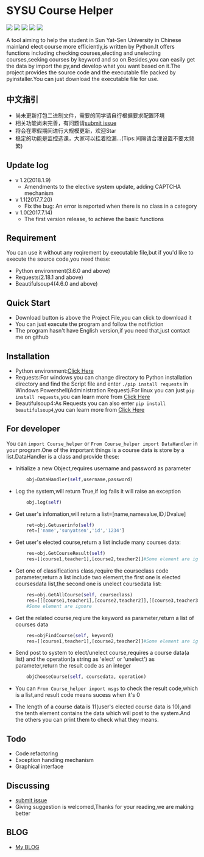 
# SYSU Course Helper

![][1] ![][2] ![][3] ![][4] ![][5]

A tool aiming to help the student in Sun Yat-Sen University in Chinese mainland elect course more efficiently,is written by Python.It offers functions including checking courses,electing and unelecting courses,seeking courses by keyword and so on.Besides,you can easily get the data by import the py,and develop what you want based on it.The project provides the source code and the executable file packed by pyinstaller.You can just download the executable file for use.

## 中文指引

- 尚未更新打包二进制文件，需要的同学请自行根据要求配置环境
- 相关功能尚未完善，有问题请[submit issue][9]
- 将会在寒假期间进行大规模更新，欢迎Star
- 稳定的功能是监控选课，大家可以挂着捡漏...(Tips:间隔请合理设置不要太频繁)

## Update log

- v 1.2(2018.1.9)
  - Amendments to the elective system update, adding CAPTCHA mechanism
- v 1.1(2017.7.20)
  - Fix the bug: An error is reported when there is no class in a category
- v 1.0(2017.7.14)
  - The first version release, to achieve the basic functions

## Requirement

You can use it without any reqirement by executable file,but if you'd like to execute the source code,you need these:

- Python environment(3.6.0 and above)
- Requests(2.18.1 and above)
- Beautifulsoup4(4.6.0 and above)

## Quick Start

- Download button is above the Project File,you can click to download it
- You can just execute the program and follow the notifiction
- The program hasn't have English version,if you need that,just contact me on github

## Installation

- Python environment:[Click Here][6]
- Requests:For windows you can change directory to Python installation directory and find the Script file and enter `./pip install requests` in Windows Powershell(Administration Request).For linux you can just `pip install requests`,you can learn more from [Click Here][7]
- Beautifulsoup4:As Requests you can also enter `pip install beautifulsoup4`,you can learn more from [Click Here][8]

## For developer

You can `import Course_helper` or `From Course_helper import DataHandler` in your program.One of the important things is a course data is store by a list.DataHandler is a class and provide these:

- Initialize a new Object,requires username and password as parameter

    ```python
        obj=DataHandler(self,username,password)
    ```

- Log the system,will return True,if log fails it will raise an exception

    ```python
        obj.log(self)
    ```

- Get user's infomation,will return a list=[name,namevalue,ID,IDvalue]

    ```python
        ret=obj.Getuserinfo(self)
        ret=['name','sunyatsen','id','1234']
    ```

- Get user's elected course,return a list include many courses data:

    ```python
        res=obj.GetCourseResult(self)
        res=[[course1,teacher1],[course2,teacher2]]#Some element are ignore
    ```

- Get one of classifications class,require the courseclass code parameter,return a list include two element,the first one is elected coursesdata list,the second one is unelect coursedata list:

    ```python
        res=obj.GetAllCourse(self, courseclass)
        res=[[[course1,teacher1],[course2,teacher2]],[[course3,teacher3],[course4,teacher4]]]
        #Some element are ignore
    ```

- Get the related course,reqiure the keyword as parameter,return a list of courses data
    ```python
        res=objFindCourse(self, keyword)
        res=[[course1,teacher1],[course2,teacher2]]#Some element are ignore
    ```

- Send post to system to elect/unelect course,requires a course data(a list) and the operation(a string as 'elect' or 'unelect') as parameter,return the result code as an integer

    ```python
        objChooseCourse(self, coursedata, operation)
    ```

- You can `From Course_helper import msgs` to check the result code,which is a list,and result code means sucess when it's 0

- The length of a course data is 11(user's elected course data is 10),and the tenth element contains the data which will post to the system.And the others you can print them to check what they means.

## Todo

- Code refactoring
- Exception handling mechanism
- Graphical interface

## Discussing

- [submit issue][9]
- Giving suggestion is welcomed,Thanks for your reading,we are making better

## BLOG

- [My BLOG][10]


[1]: https://img.shields.io/badge/build-passing-brightgreen.svg
[2]: https://img.shields.io/badge/python-3.6.0-blue.svg
[3]: https://img.shields.io/badge/requests-2.18.1-green.svg
[4]: https://img.shields.io/badge/Beautifulsoup-4.6.0-orange.svg
[5]: https://img.shields.io/badge/release-1.0-red.svg
[6]: https://www.python.org/downloads/
[7]: http://www.python-requests.org/en/master/
[8]: https://www.crummy.com/software/BeautifulSoup/
[9]: https://github.com/xiejiangzhao/SYSU_course_helper/issues/new
[10]: http://www.xiejiangzhao.top/